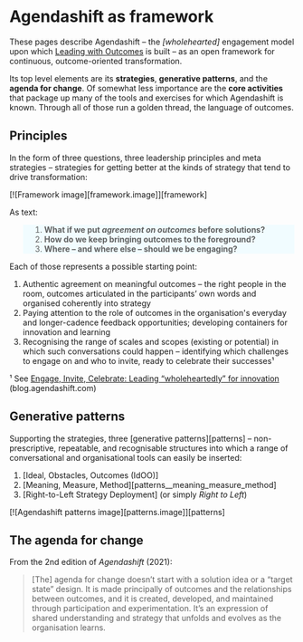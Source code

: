 # Agendashift as framework

These pages describe Agendashift – the *[wholehearted]* engagement model upon which [Leading with Outcomes](https://academy.agendashift.com/c/leading-with-outcomes) is built – as an open framework for continuous, outcome-oriented transformation.

Its top level elements are its **strategies**, **generative patterns**, and the **agenda for change**. Of somewhat less importance are the **core activities** that package up many of the tools and exercises for which Agendashift is known. Through all of those run a golden thread, the language of outcomes.


## Principles

In the form of three questions, three leadership principles and meta strategies – strategies for getting better at the kinds of strategy that tend to drive transformation:

[![Framework image][framework.image]][framework]

As text:

<blockquote style="background-color: #F1FCFF; border-left: none;">
    <ol>
        <li><b>What if we put <i>agreement on outcomes</i> before solutions?</b></li>
        <li><b>How do we keep bringing outcomes to the foreground?</b></li>
        <li><b>Where – and where else – should we be engaging?</b></li>
    </ol>
</blockquote>

Each of those represents a possible starting point:

 1. Authentic agreement on meaningful outcomes – the right people in the room, outcomes articulated in the participants’ own words and organised coherently into strategy
 2. Paying attention to the role of outcomes in the organisation's everyday and longer-cadence feedback opportunities; developing containers for innovation and learning
 3. Recognising the range of scales and scopes (existing or potential) in which such conversations could happen – identifying which challenges to engage on and who to invite, ready to celebrate their successes¹

 ¹ See [Engage, Invite, Celebrate: Leading “wholeheartedly” for innovation](https://blog.agendashift.com/2024/07/11/engage-invite-celebrate-leading-wholeheartedly-for-innovation/) (blog.agendashift.com)

## Generative patterns

Supporting the strategies, three [generative patterns][patterns] – non-prescriptive, repeatable, and recognisable structures into which a range of conversational and organisational tools can easily be inserted:

  1. [Ideal, Obstacles, Outcomes (IdOO)]
  2. [Meaning, Measure, Method][patterns__meaning_measure_method]
  3. [Right-to-Left Strategy Deployment] (or simply *Right to Left*)  

[![Agendashift patterns image][patterns.image]][patterns]

## The agenda for change

From the 2nd edition of _Agendashift_ (2021):

> [The] agenda for change doesn’t start with a solution idea or a “target state” design. It is made principally of outcomes and the relationships between outcomes, and it is created, developed, and maintained through participation and experimentation. It’s an expression of shared understanding and strategy that unfolds and evolves as the organisation learns.

